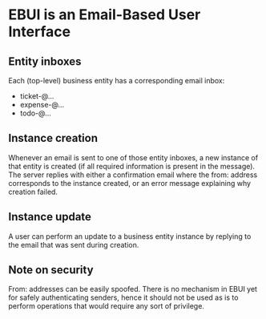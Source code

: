 # EBUI is an Email-Based User Interface

## Entity inboxes

Each (top-level) business entity has a corresponding email inbox:

- ticket-<application>@<domain>...
- expense-<application>@<domain>...
- todo-<application>@<domain>...

## Instance creation

Whenever an email is sent to one of those entity inboxes, a new instance of that entity is created (if all required information is present in the message). The server replies with either a confirmation email where the from: address corresponds to the instance created, or an error message explaining why creation failed.

## Instance update

A user can perform an update to a business entity instance by replying to the email that was sent during creation.

## Note on security

From: addresses can be easily spoofed. There is no mechanism in EBUI yet for safely authenticating senders, hence it should not be used as is to perform operations that would require any sort of privilege.
